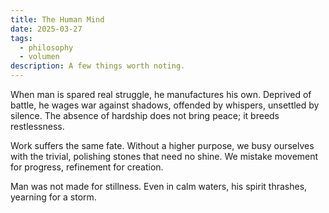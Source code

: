 ```yaml
---
title: The Human Mind
date: 2025-03-27
tags:
  - philosophy
  - volumen
description: A few things worth noting.
---
```


When man is spared real struggle, he manufactures his own. Deprived of battle, he wages war against shadows, offended by whispers, unsettled by silence. The absence of hardship does not bring peace; it breeds restlessness.

Work suffers the same fate. Without a higher purpose, we busy ourselves with the trivial, polishing stones that need no shine. We mistake movement for progress, refinement for creation.

Man was not made for stillness. Even in calm waters, his spirit thrashes, yearning for a storm.

